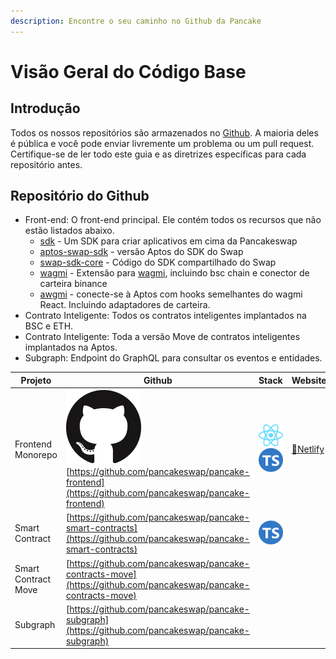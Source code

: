 ```yaml
---
description: Encontre o seu caminho no Github da Pancake
---
```


# Visão Geral do Código Base

## Introdução

Todos os nossos repositórios são armazenados no [Github](https://github.com/pancakeswap). A maioria deles é pública e você pode enviar livremente um problema ou um pull request. Certifique-se de ler todo este guia e as diretrizes específicas para cada repositório antes.

## Repositório do Github

* Front-end: O front-end principal. Ele contém todos os recursos que não estão listados abaixo.&#x20;
  * [sdk](https://github.com/pancakeswap/pancake-frontend/blob/develop/packages/swap-sdk) - Um SDK para criar aplicativos em cima da Pancakeswap&#x20;
  * [aptos-swap-sdk](https://github.com/pancakeswap/pancake-frontend/blob/develop/packages/aptos-swap-sdk) - versão Aptos do SDK do Swap&#x20;
  * [swap-sdk-core](https://github.com/pancakeswap/pancake-frontend/blob/develop/packages/swap-sdk-core)  - Código do SDK compartilhado  do Swap
  * [wagmi](https://github.com/pancakeswap/pancake-frontend/blob/develop/packages/wagmi)  - Extensão para [wagmi](https://github.com/wagmi-dev/wagmi), incluindo bsc  chain e conector de carteira binance&#x20;
  * [awgmi](https://github.com/pancakeswap/pancake-frontend/blob/develop/packages/awgmi) - conecte-se à Aptos com hooks semelhantes do wagmi React. Incluindo adaptadores de carteira.
* Contrato Inteligente: Todos os contratos inteligentes implantados na BSC e ETH.&#x20;
* Contrato Inteligente: Toda a versão Move de contratos inteligentes implantados na Aptos.&#x20;
*   Subgraph: Endpoint do GraphQL para consultar os eventos e entidades.





| Projeto             | Github                                                                                                                                                                    | Stack                                                                                                                                                                                                                                                                    | Website                                            |
| ------------------- | ------------------------------------------------------------------------------------------------------------------------------------------------------------------------- | ------------------------------------------------------------------------------------------------------------------------------------------------------------------------------------------------------------------------------------------------------------------------ | -------------------------------------------------- |
| Frontend Monorepo   | <img src="../../.gitbook/assets/image (3).png" alt="" data-size="line">[https://github.com/pancakeswap/pancake-frontend](https://github.com/pancakeswap/pancake-frontend) | <img src="../../.gitbook/assets/download.svg" alt="" data-size="line"><img src="../../.gitbook/assets/ts-logo-round-128.svg" alt="" data-size="line">                                                                                                                    | [🔗Netlify](https://pancakeswap-uikit.netlify.app) |
| Smart Contract      | [https://github.com/pancakeswap/pancake-smart-contracts](https://github.com/pancakeswap/pancake-smart-contracts)                                                          | <img src="https://ludu-assets.s3.amazonaws.com/lesson-icons/26/OS6xpcvmIL6y0G3ZQW99" alt="" data-size="line"><img src="https://hardhat.org/apple-touch-icon.png" alt="" data-size="line"><img src="../../.gitbook/assets/ts-logo-round-128.svg" alt="" data-size="line"> |                                                    |
| Smart Contract Move | [https://github.com/pancakeswap/pancake-contracts-move](https://github.com/pancakeswap/pancake-contracts-move)                                                            |                                                                                                                                                                                                                                                                          |                                                    |
| Subgraph            | [https://github.com/pancakeswap/pancake-subgraph](https://github.com/pancakeswap/pancake-subgraph)                                                                        | <img src="https://upload.wikimedia.org/wikipedia/commons/thumb/1/17/GraphQL_Logo.svg/1200px-GraphQL_Logo.svg.png" alt="" data-size="line">                                                                                                                               |                                                    |


